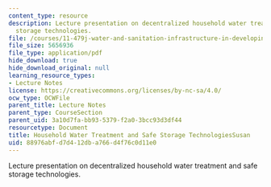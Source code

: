 ```yaml
---
content_type: resource
description: Lecture presentation on decentralized household water treatment and safe
  storage technologies.
file: /courses/11-479j-water-and-sanitation-infrastructure-in-developing-countries-spring-2007/88976abfd7d412dba766d4f76c0d11e0_lect7.pdf
file_size: 5656936
file_type: application/pdf
hide_download: true
hide_download_original: null
learning_resource_types:
- Lecture Notes
license: https://creativecommons.org/licenses/by-nc-sa/4.0/
ocw_type: OCWFile
parent_title: Lecture Notes
parent_type: CourseSection
parent_uid: 3a10d7fa-bb93-5379-f2a0-3bcc93d3df44
resourcetype: Document
title: Household Water Treatment and Safe Storage TechnologiesSusan
uid: 88976abf-d7d4-12db-a766-d4f76c0d11e0
---
```

Lecture presentation on decentralized household water treatment and safe storage technologies.